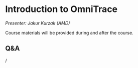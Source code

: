 # Introduction to OmniTrace

<!-- Cannot do in full italics as the ã is misplaced which is likely an mkdocs bug. -->
*Presenter: Jakur Kurzak (AMD)*

Course materials will be provided during and after the course.

<!--
<video src="https://462000265.lumidata.eu/4day-20231003/recordings/4_06_AMD_Ominitrace.mp4" controls="controls">
</video>

-   [Slides on the web](https://462000265.lumidata.eu/4day-20231003/files/LUMI-4day-20231003-4_06_AMD_Omnitrace.pdf) (up to slide 61)

-   Slides available on LUMI as:
    -   `/appl/local/training/4day-20231003/files/LUMI-4day-20231003-4_06_AMD_Omnitrace.pdf`
    -   `/project/project_465000524/slides/AMD/session-3-tutorial_omnitools.pdf` (temporary, for the lifetime of the project)

-   Video also available on LUMI as
    `/appl/local/training/4day-20231003/recordings/4_06_AMD_Ominitrace.mp4`
-->

## Q&A

/
